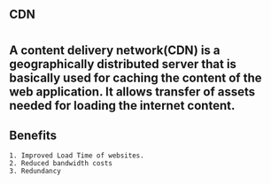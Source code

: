 ## CDN
#
## A content delivery network(CDN) is a geographically distributed server that is basically used for caching the content of the web application. It allows transfer of assets needed for loading the internet content.

## Benefits
    1. Improved Load Time of websites.
    2. Reduced bandwidth costs
    3. Redundancy


